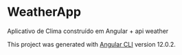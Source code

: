 # WeatherApp

Aplicativo de Clima construído em Angular + api weather 

This project was generated with [Angular CLI](https://github.com/angular/angular-cli) version 12.0.2.

